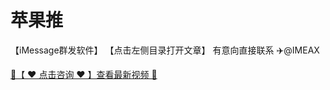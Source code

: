 # 苹果推
【iMessage群发软件】
【点击左侧目录打开文章】 有意向直接联系 ✈️@IMEAX
<a href="https://imessagee.github.io/" title="✈️@IMEAX" class="md-source" data-md-component="source">
  <div class="md-source__repository md-source__repository--active">
   🔗【 ❤️ 点击咨询 ❤️ 】查看最新视频 🔎
</a>